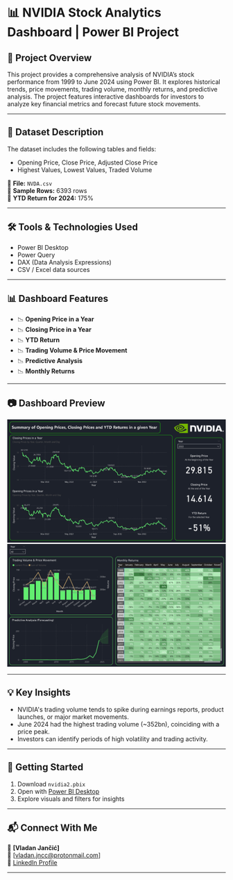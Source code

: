 # 📊 NVIDIA Stock Analytics Dashboard | Power BI Project

## 📝 Project Overview
This project provides a comprehensive analysis of NVIDIA’s stock performance from 1999 to June 2024 using Power BI. It explores historical trends, price movements, trading volume, monthly returns, 
and predictive analysis. The project features interactive dashboards for investors to analyze key financial metrics and forecast future stock movements.

---

## 📂 Dataset Description
The dataset includes the following tables and fields:
- Opening Price, Close Price, Adjusted Close Price
- Highest Values, Lowest Values, Traded Volume

📁 **File:** `NVDA.csv`  
📄 **Sample Rows:** 6393 rows  
📌 **YTD Return for 2024:** 175%

---

## 🛠 Tools & Technologies Used
- Power BI Desktop
- Power Query
- DAX (Data Analysis Expressions)
- CSV / Excel data sources

---

## 📊 Dashboard Features
- 📉 **Opening Price in a Year**
- 📉 **Closing Price in a Year**
- 📉 **YTD Return**
- 📉 **Trading Volume & Price Movement**
- 📉 **Predictive Analysis**
- 📉 **Monthly Returns**

---

## 📷 Dashboard Preview

![F1 Analytics Dashboard](Images/nvidia_Front.png)
![F1 Analytics Dashboard](Images/nvidia_Back.png)

---

## 💡 Key Insights
- NVIDIA's trading volume tends to spike during earnings reports, product launches, or major market movements.
- June 2024 had the highest trading volume (~352bn), coinciding with a price peak.
- Investors can identify periods of high volatility and trading activity.

---

## 🚀 Getting Started
1. Download `nvidia2.pbix`
2. Open with [Power BI Desktop](https://powerbi.microsoft.com/en-us/desktop/)
3. Explore visuals and filters for insights

---

## 📬 Connect With Me
👤 **[Vladan Jančić]**  
📧 [vladan.jncc@protonmail.com]  
🔗 [LinkedIn Profile](https://www.linkedin.com/in/vladan-jančić-data/)

---
